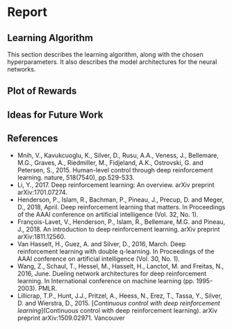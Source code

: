 # Report

## Learning Algorithm
This section describes the learning algorithm, along with the chosen hyperparameters. It also describes the model architectures for the neural networks.

## Plot of Rewards

## Ideas for Future Work

## References

* Mnih, V., Kavukcuoglu, K., Silver, D., Rusu, A.A., Veness, J., Bellemare, M.G., Graves, A., Riedmiller, M., Fidjeland, A.K., Ostrovski, G. and Petersen, S., 2015. Human-level control through deep reinforcement learning. nature, 518(7540), pp.529-533.
* Li, Y., 2017. Deep reinforcement learning: An overview. arXiv preprint arXiv:1701.07274.
* Henderson, P., Islam, R., Bachman, P., Pineau, J., Precup, D. and Meger, D., 2018, April. Deep reinforcement learning that matters. In Proceedings of the AAAI conference on artificial intelligence (Vol. 32, No. 1).
* François-Lavet, V., Henderson, P., Islam, R., Bellemare, M.G. and Pineau, J., 2018. An introduction to deep reinforcement learning. arXiv preprint arXiv:1811.12560.
* Van Hasselt, H., Guez, A. and Silver, D., 2016, March. Deep reinforcement learning with double q-learning. In Proceedings of the AAAI conference on artificial intelligence (Vol. 30, No. 1).
* Wang, Z., Schaul, T., Hessel, M., Hasselt, H., Lanctot, M. and Freitas, N., 2016, June. Dueling network architectures for deep reinforcement learning. In International conference on machine learning (pp. 1995-2003). PMLR.
* Lillicrap, T.P., Hunt, J.J., Pritzel, A., Heess, N., Erez, T., Tassa, Y., Silver, D. and Wierstra, D., 2015. [_Continuous control with deep reinforcement learning_](Continuous control with deep reinforcement learning). arXiv preprint arXiv:1509.02971.
Vancouver	
